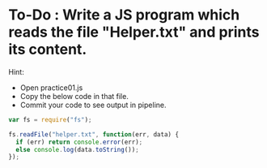 # To-Do : Write a JS program which reads the file "Helper.txt" and prints its content.


Hint:

- Open practice01.js
- Copy the below code in that file.
- Commit your code to see output in pipeline.

```js
var fs = require("fs");

fs.readFile("helper.txt", function(err, data) {
  if (err) return console.error(err);
  else console.log(data.toString());
});
```